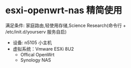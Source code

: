 # esxi-openwrt-nas 精简使用
满足条件: 家庭路由,轻使用存储,Science Research(命令行 + /etc/init.d/yourserv 服务自启)

- 设备: n5105 小主机
- 虚拟系统：Vmware ESXi 8U2
  - Offical OpenWrt
  - Synology NAS